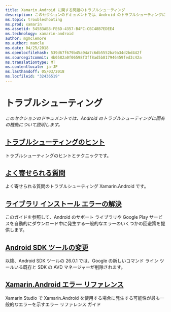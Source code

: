 ```yaml
---
title: Xamarin.Android に関する問題のトラブルシューティング
description: このセクションのドキュメントでは、Android のトラブルシューティングに固有の機能について説明します。
ms.topic: troubleshooting
ms.prod: xamarin
ms.assetid: 54583AB3-FE6D-4357-B4FC-CBC48B7EDEE4
ms.technology: xamarin-android
author: mgmclemore
ms.author: mamcle
ms.date: 04/25/2018
ms.openlocfilehash: 539d67f679b45a94a7c6db5552ba9a34d2bd442f
ms.sourcegitcommit: 4b0582a0f06598f3ff8ad5b817946459fed3c42a
ms.translationtype: MT
ms.contentlocale: ja-JP
ms.lasthandoff: 05/03/2018
ms.locfileid: "32436519"
---
```

# <a name="troubleshooting"></a>トラブルシューティング

_このセクションのドキュメントでは、Android のトラブルシューティングに固有の機能について説明します。_

## <a name="troubleshooting-tipsandroidtroubleshootingtroubleshootingmd"></a>[トラブルシューティングのヒント](~/android/troubleshooting/troubleshooting.md)

トラブルシューティングのヒントとテクニックです。


## <a name="frequently-asked-questionsquestionsindexmd"></a>[よく寄せられる質問](questions/index.md)

よく寄せられる質問のトラブルシューティング Xamarin.Android です。


## <a name="resolving-library-installation-errorsandroidtroubleshootingresolving-library-installation-errorsmd"></a>[ライブラリ インストール エラーの解決](~/android/troubleshooting/resolving-library-installation-errors.md)

このガイドを参照して、Android のサポート ライブラリや Google Play サービスを自動的にダウンロード中に発生する一般的なエラーのいくつかの回避策を提供します。


## <a name="changes-to-the-android-sdk-toolingandroidtroubleshootingsdk-cli-tooling-changesmd"></a>[Android SDK ツールの変更](~/android/troubleshooting/sdk-cli-tooling-changes.md)

以降、Android SDK ツールの 26.0.1 では、Google の新しいコマンド ライン ツールいる既存と SDK の AVD マネージャーが削除されます。


## <a name="xamarinandroid-errors-referenceandroidtroubleshootingerrorsmd"></a>[Xamarin.Android エラー リファレンス](~/android/troubleshooting/errors.md)

Xamarin Studio で Xamarin.Android を使用する場合に発生する可能性が最も一般的なエラーを示すエラー リファレンス ガイド
